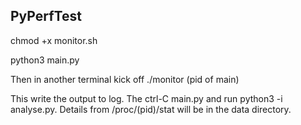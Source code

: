## PyPerfTest  
chmod +x monitor.sh  

python3 main.py  

Then in another terminal kick off ./monitor (pid of main)  

This write the output to log. The ctrl-C main.py and run python3 -i analyse.py. Details from /proc/(pid)/stat will be in the data directory.
